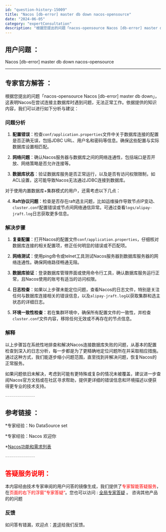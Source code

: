 ```yaml
---
id: "question-history-15009"
title: "Nacos [db-error] master db down nacos-opensource"
date: "2024-06-05"
category: "expertConsultation"
description: "根据您提出的问题「nacos-opensource Nacos [db-error] master db down」，这表明Nacos在尝试连接主数据库时遇到问题，无法正常工作。依据提供的知识内容，我们可以进行如下分析与建议：### 问题分析1. **配置错误**：检查`conf/applicati"
---
```


## 用户问题 ： 
 Nacos [db-error] master db down nacos-opensource 

---------------
## 专家官方解答 ：

根据您提出的问题「nacos-opensource Nacos [db-error] master db down」，这表明Nacos在尝试连接主数据库时遇到问题，无法正常工作。依据提供的知识内容，我们可以进行如下分析与建议：

### 问题分析
1. **配置错误**：检查`conf/application.properties`文件中关于数据库连接的配置是否正确无误，包括JDBC URL、用户名和密码等信息。确保这些配置与实际数据库设置相匹配。
   
2. **网络问题**：确认Nacos服务器与数据库之间的网络连通性，包括端口是否开放、网络策略是否允许连接等。

3. **数据库状态**：验证数据库服务是否正常运行，以及是否有访问权限限制，如ACL设置，这可能导致Nacos无法通过JDBC连接到数据库。

对于使用内置数据库+集群模式的用户，还需考虑以下几点：
   
4. **Raft协议问题**：检查是否存在raft选主问题，比如运维操作导致节点IP变动、`cluster.conf`配置错误或节点间网络通信异常。可通过查看`logs/alipay-jraft.log`日志获取更多信息。

### 解决步骤
1. **复查配置**：打开Nacos的配置文件`conf/application.properties`，仔细核对数据库连接的相关配置项，修正任何明显的错误或不匹配项。

2. **网络测试**：使用ping命令或telnet工具测试Nacos服务器到数据库服务器的网络连通性。确保网络路径畅通无阻。

3. **数据库验证**：登录数据库管理界面或使用命令行工具，确认数据库服务运行正常，且Nacos使用的账号有适当的访问权限。

4. **日志检查**：如果以上步骤未能定位问题，查看Nacos的日志文件，特别是关注任何与数据库连接相关的错误信息，以及`alipay-jraft.log`以获取集群和选主状态的详细日志。

5. **环境一致性检查**：若在集群环境中，确保所有配置文件的一致性，并检查`cluster.conf`文件内容，移除任何无效或不再存在的节点信息。

### 解释
以上步骤旨在系统性地排查和解决Nacos连接数据库失败的问题，从基本的配置检查到深入的日志分析，每一步都是为了更精确地定位问题所在并采取相应措施。通过这种方式，我们能逐步缩小问题范围，直至找到并解决问题，恢复Nacos的正常服务。

如果问题依旧未解决，考虑到可能有更特殊或复杂的情况未被覆盖，建议进一步查阅Nacos官方文档或在社区寻求帮助，提供更详细的错误信息和环境描述以便获得更专业的技术支持。


<font color="#949494">---------------</font> 


## 参考链接 ：

*专家经验：No DataSource set 
 
 *专家经验：Nacos 欢迎你 
 
 *[Nacos功能和需求列表](https://nacos.io/docs/latest/archive/feature-list)


 <font color="#949494">---------------</font> 
 


## <font color="#FF0000">答疑服务说明：</font> 

本内容经由技术专家审阅的用户问答的镜像生成，我们提供了<font color="#FF0000">专家智能答疑服务</font>，在<font color="#FF0000">页面的右下的浮窗”专家答疑“</font>。您也可以访问 : [全局专家答疑](https://opensource.alibaba.com/chatBot) 。 咨询其他产品的的问题

### 反馈
如问答有错漏，欢迎点：[差评](https://ai.nacos.io/user/feedbackByEnhancerGradePOJOID?enhancerGradePOJOId=15062)给我们反馈。
